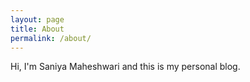 ```yaml
---
layout: page
title: About
permalink: /about/
---
```


Hi, I'm Saniya Maheshwari and this is my personal blog.
